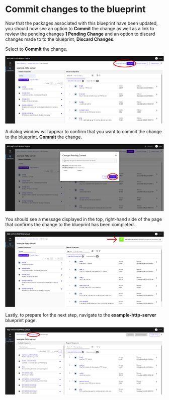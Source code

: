 # Commit changes to the blueprint

Now that the packages associated with this blueprint have been updated, you
should now see an option to **Commit** the change as well as a link to review
the pending changes **1 Pending Change** and an option to discard changes
made to to the blueprint, **Discard Changes**.

Select to **Commit** the change.

![Commit Changes](./assets/Commit-Changes.png)

A dialog window will appear to confirm that you want to commit the change to
the blueprint.  **Commit** the change.

![Changes Pending Commit](./assets/Changes-Pending-Commit.png)

You should see a message displayed in the top, right-hand side of the page that
confirms the change to the blueprint has been completed.

![Blueprint Update Confirmation](./assets/Blueprint-change-confirm.png)

Lastly, to prepare for the next step, navigate to the **example-http-server**
blueprint page.

![Navigate to Blueprint Page](./assets/Nav-to-Blueprint.png)
